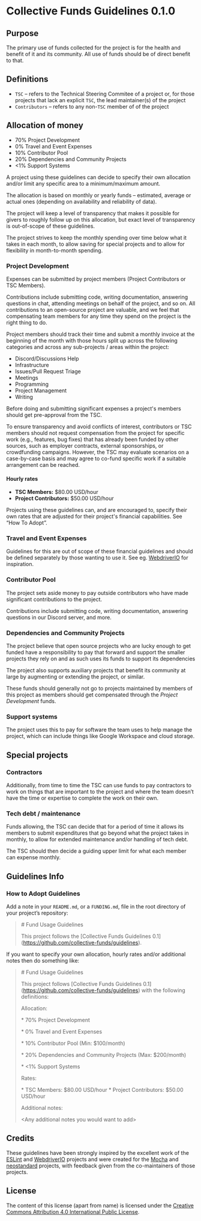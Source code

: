 # Collective Funds Guidelines 0.1.0

## Purpose

The primary use of funds collected for the project is for the health and benefit of it and its community. All use of funds should be of direct benefit to that.

## Definitions

* `TSC` – refers to the Technical Steering Commitee of a project or, for those projects that lack an explicit `TSC`, the lead maintainer(s) of the project
* `Contributors` – refers to any non-`TSC` member of of the project

## Allocation of money

* 70% Project Development
* 0% Travel and Event Expenses
* 10% Contributor Pool
* 20% Dependencies and Community Projects
* \<1% Support Systems

A project using these guidelines can decide to specify their own allocation and/or limit any specific area to a minimum/maximum amount.

The allocation is based on monthly or yearly funds – estimated, average or actual ones (depending on availability and reliability of data).

The project will keep a level of transparency that makes it possible for givers to roughly follow up on this allocation, but exact level of transparency is out-of-scope of these guidelines.

The project strives to keep the monthly spending over time below what it takes in each month, to allow saving for special projects and to allow for flexibility in month-to-month spending.

### Project Development

Expenses can be submitted by project members (Project Contributors or TSC Members).

Contributions include submitting code, writing documentation, answering questions in chat, attending meetings on behalf of the project, and so on. All contributions to an open-source project are valuable, and we feel that compensating team members for any time they spend on the project is the right thing to do.

Project members should track their time and submit a monthly invoice at the beginning of the month with those hours split up across the following categories and across any sub-projects / areas within the project:

* Discord/Discussions Help
* Infrastructure
* Issues/Pull Request Triage
* Meetings
* Programming
* Project Management
* Writing

Before doing and submitting significant expenses a project's members should get pre-approval from the TSC.

To ensure transparency and avoid conflicts of interest, contributors or TSC members should not request compensation from the project for specific work (e.g., features, bug fixes) that has already been funded by other sources, such as employer contracts, external sponsorships, or crowdfunding campaigns. However, the TSC may evaluate scenarios on a case-by-case basis and may agree to co-fund specific work if a suitable arrangement can be reached.

#### Hourly rates

* **TSC Members:** $80.00 USD/hour
* **Project Contributors:** $50.00 USD/hour

Projects using these guidelines can, and are encouraged to, specify their own rates that are adjusted for their project's financial capabilities. See “How To Adopt”.

### Travel and Event Expenses

Guidelines for this are out of scope of these financial guidelines and should be defined separately by those wanting to use it. See eg. [WebdriverIO](https://github.com/webdriverio/webdriverio/blob/main/GOVERNANCE.md\#travel-and-event-expenses) for inspiration.

### Contributor Pool

The project sets aside money to pay outside contributors who have made significant contributions to the project.

Contributions include submitting code, writing documentation, answering questions in our Discord server, and more.

### Dependencies and Community Projects

The project believe that open source projects who are lucky enough to get funded have a responsibility to pay that forward and support the smaller projects they rely on and as such uses its funds to support its dependencies

The project also supports auxiliary projects that benefit its community at large by augmenting or extending the project, or similar.

These funds should generally not go to projects maintained by members of this project as members should get compensated through the *Project Development* funds.

### Support systems

The project uses this to pay for software the team uses to help manage the project, which can include things like Google Workspace and cloud storage.

## Special projects

### Contractors

Additionally, from time to time the TSC can use funds to pay contractors to work on things that are important to the project and where the team doesn’t have the time or expertise to complete the work on their own.

### Tech debt / maintenance

Funds allowing, the TSC can decide that for a period of time it allows its members to submit expenditures that go beyond what the project takes in monthly, to allow for extended maintenance and/or handling of tech debt.

The TSC should then decide a guiding upper limit for what each member can expense monthly.

## Guidelines Info

### How to Adopt Guidelines

Add a note in your `README.md`, or a `FUNDING.md`, file in the root directory of your project’s repository:

> \# Fund Usage Guidelines
>
> This project follows the \[Collective Funds Guidelines 0.1\](https://github.com/collective-funds/guidelines).

If you want to specify your own allocation, hourly rates and/or additional notes then do something like:

> \# Fund Usage Guidelines
>
> This project follows \[Collective Funds Guidelines 0.1\](https://github.com/collective-funds/guidelines) with the following definitions:
>
> Allocation:
>
> \* 70% Project Development
> 
> \* 0% Travel and Event Expenses
> 
> \* 10% Contributor Pool (Min: $100/month)
> 
> \* 20% Dependencies and Community Projects (Max: $200/month)
> 
> \* \<1% Support Systems
>
> Rates:
>
> \* TSC Members: $80.00 USD/hour
> \* Project Contributors: $50.00 USD/hour
>
> Additional notes:
>
> \<Any additional notes you would want to add\>

## Credits

These guidelines have been strongly inspired by the excellent work of the [ESLint](https://eslint.org/donate/) and [WebdriverIO](https://github.com/webdriverio/webdriverio/blob/main/GOVERNANCE.md\#sponsoring-and-donations) projects and were created for the [Mocha](https://github.com/mochajs/mocha) and [neostandard](https://github.com/neostandard/neostandard) projects, with feedback given from the co-maintainers of those projects.

## License

The content of this license (apart from name) is licensed under the [Creative Commons Attribution 4.0 International Public License](https://creativecommons.org/licenses/by/4.0/).
